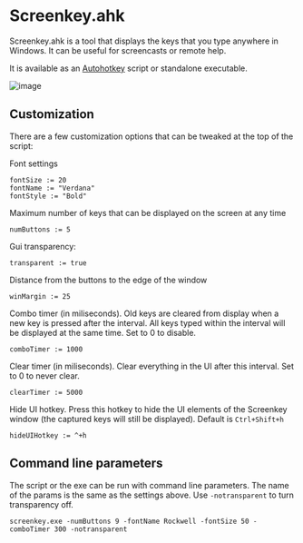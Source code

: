# Screenkey.ahk

Screenkey.ahk is a tool that displays the keys that you type anywhere in Windows.
It can be useful for screencasts or remote help.

It is available as an [Autohotkey](http://www.autohotkey.com/) script or standalone executable.

![image](https://github.com/mihaifm/screenkey.ahk/assets/981184/b94d0fd0-ba0b-4ae2-baa5-5b1faeda5b82)

## Customization

There are a few customization options that can be tweaked at the top of the script:

Font settings

    fontSize := 20
    fontName := "Verdana"
    fontStyle := "Bold"

Maximum number of keys that can be displayed on the screen at any time

    numButtons := 5

Gui transparency:

    transparent := true

Distance from the buttons to the edge of the window
    
    winMargin := 25

Combo timer (in miliseconds). Old keys are cleared from display when a new key is pressed after the interval. 
All keys typed within the interval will be displayed at the same time. Set to 0 to disable.

    comboTimer := 1000

Clear timer (in miliseconds). Clear everything in the UI after this interval. Set to 0 to never clear.

    clearTimer := 5000

Hide UI hotkey. Press this hotkey to hide the UI elements of the Screenkey window (the captured keys will still be displayed). Default is `Ctrl+Shift+h`

    hideUIHotkey := ^+h

## Command line parameters

The script or the exe can be run with command line parameters. The name of the params is the same as the settings above. Use `-notransparent` to turn transparency off.

    screenkey.exe -numButtons 9 -fontName Rockwell -fontSize 50 -comboTimer 300 -notransparent

